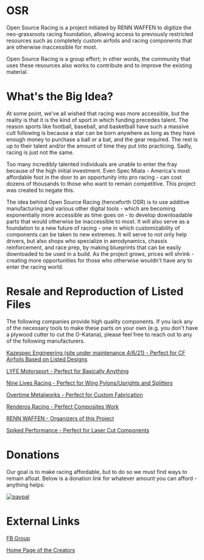 # OSR
Open Source Racing is a project initiated by RENN WAFFEN to digitize the neo-grassroots racing foundation, allowing access to previously restricted resources such as completely custom airfoils and racing components that are otherwise inaccessible for most. 

Open Source Racing is a group effort; in other words, the community that uses these resources also works to contribute and to improve the existing material. 

# What's the Big Idea?

At some point, we've all wished that racing was more accessible, but the reality is that it is the kind of sport in which funding precedes talent. The reason sports like football, baseball, and basketball have such a massive cult following is because a star can be born anywhere as long as they have enough money to purchase a ball or a bat, and the gear required. The rest is up to their talent and/or the amount of time they put into practicing. Sadly, racing is just not the same.

Too many incredibly talented individuals are unable to enter the fray because of the high initial investment. Even Spec Miata - America's most affordable foot in the door to an opportunity into pro racing - can cost dozens of thousands to those who want to remain competitive. This project was created to negate this.

The idea behind Open Source Racing (henceforth OSR) is to use additive manufacturing and various other digital tools - which are becoming exponentially more accessible as time goes on - to develop downloadable parts that would otherwise be inaccessible to most. It will also serve as a foundation to a new future of racing - one in which customizability of components can be taken to new extremes. It will serve to not only help drivers, but also shops who specialize in aerodynamics, chassis reinforcement, and race prep, by making blueprints that can be easily downloaded to be used in a build. As the project grows, prices will shrink - creating more opportunities for those who otherwise wouldn't have any to enter the racing world.

# Resale and Reproduction of Listed Files

The following companies provide high quality components. If you lack any of the necessary tools to make these parts on your own (e.g. you don't have a plywood cutter to cut the O-Katana), please feel free to reach out to any of the following manufacturers. 

[Kazespec Engineering (site under maintenance 4/6/21) - Perfect for CF Airfoils Based on Listed Designs](https://kazespecengineering.com/)

[LYFE Motorsport - Perfect for Basically Anything](http://lyfemotorsport.com/)

[Nine Lives Racing - Perfect for Wing Pylons/Uprights and Splitters](https://9livesracing.com/)

[Overtime Metalworks - Perfect for Custom Fabrication](https://www.facebook.com/overtimemetalworks/)

[Renderos Racing - Perfect Composites Work](https://renderosracing.com/)

[RENN WAFFEN - Organizers of this Project](https://www.rennwaffen.com/)

[Spiked Performance - Perfect for Laser Cut Components](https://spikedperformance.com/)

# Donations

Our goal is to make racing affordable, but to do so we must find ways to remain afloat. Below is a donation link for whatever amount you can afford - anything helps:

[![paypal](https://www.paypalobjects.com/en_US/i/btn/btn_donateCC_LG.gif)](https://www.paypal.com/donate?hosted_button_id=8FTAHLHWHYQWN)

# External Links

[FB Group](https://www.facebook.com/groups/1133798450389793)

[Home Page of the Creators](https://www.rennwaffen.com/)

